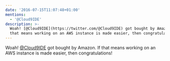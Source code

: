```yaml
---
date: '2016-07-15T11:07:48+01:00'
mentions:
  - '@Cloud9IDE'
description: >-
  Woah! [@Cloud9IDE](https://twitter.com/@Cloud9IDE) got bought by Amazon. If
  that means working on an AWS instance is made easier, then congratulations!
---
```

Woah! [@Cloud9IDE](https://twitter.com/@Cloud9IDE) got bought by Amazon. If that means working on an AWS instance is made easier, then congratulations!

